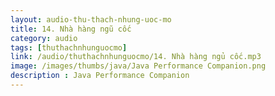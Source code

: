 ```yaml
---
layout: audio-thu-thach-nhung-uoc-mo
title: 14. Nhà hàng ngũ cốc
category: audio
tags: [thuthachnhunguocmo]
link: /audio/thuthachnhunguocmo/14. Nhà hàng ngủ cốc.mp3 
image: /images/thumbs/java/Java Performance Companion.png
description : Java Performance Companion 
---
```












